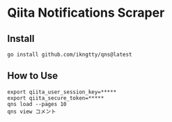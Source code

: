 # Qiita Notifications Scraper

## Install

```
go install github.com/ikngtty/qns@latest
```

## How to Use

```
export qiita_user_session_key=*****
export qiita_secure_token=*****
qns load --pages 10
qns view コメント
```
